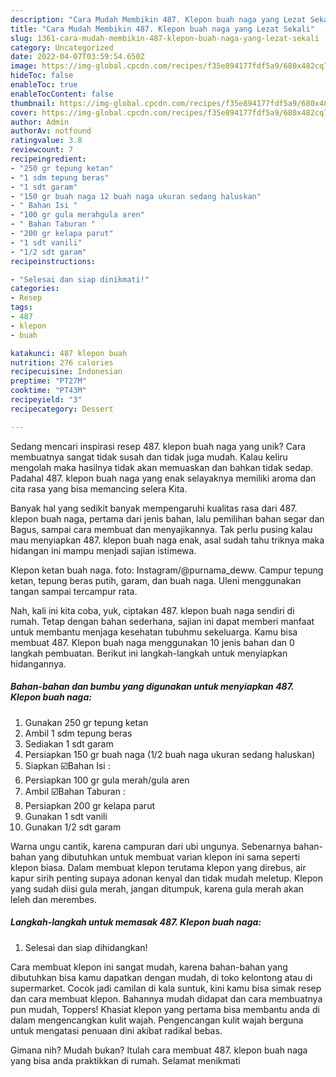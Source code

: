 ```yaml
---
description: "Cara Mudah Membikin 487. Klepon buah naga yang Lezat Sekali"
title: "Cara Mudah Membikin 487. Klepon buah naga yang Lezat Sekali"
slug: 1361-cara-mudah-membikin-487-klepon-buah-naga-yang-lezat-sekali
category: Uncategorized
date: 2022-04-07T03:59:54.650Z
image: https://img-global.cpcdn.com/recipes/f35e894177fdf5a9/680x482cq70/487-klepon-buah-naga-foto-resep-utama.jpg
hideToc: false
enableToc: true
enableTocContent: false
thumbnail: https://img-global.cpcdn.com/recipes/f35e894177fdf5a9/680x482cq70/487-klepon-buah-naga-foto-resep-utama.jpg
cover: https://img-global.cpcdn.com/recipes/f35e894177fdf5a9/680x482cq70/487-klepon-buah-naga-foto-resep-utama.jpg
author: Admin
authorAv: notfound
ratingvalue: 3.8
reviewcount: 7
recipeingredient:
- "250 gr tepung ketan"
- "1 sdm tepung beras"
- "1 sdt garam"
- "150 gr buah naga 12 buah naga ukuran sedang haluskan"
- " Bahan Isi "
- "100 gr gula merahgula aren"
- " Bahan Taburan "
- "200 gr kelapa parut"
- "1 sdt vanili"
- "1/2 sdt garam"
recipeinstructions:

- "Selesai dan siap dinikmati!"
categories:
- Resep
tags:
- 487
- klepon
- buah

katakunci: 487 klepon buah 
nutrition: 276 calories
recipecuisine: Indonesian
preptime: "PT27M"
cooktime: "PT43M"
recipeyield: "3"
recipecategory: Dessert

---
```





Sedang mencari inspirasi resep 487. klepon buah naga yang unik? Cara membuatnya sangat tidak susah dan tidak juga mudah. Kalau keliru mengolah maka hasilnya tidak akan memuaskan dan bahkan tidak sedap. Padahal 487. klepon buah naga yang enak selayaknya memiliki aroma dan cita rasa yang bisa memancing selera Kita.





Banyak hal yang sedikit banyak mempengaruhi kualitas rasa dari 487. klepon buah naga, pertama dari jenis bahan, lalu pemilihan bahan segar dan Bagus, sampai cara membuat dan menyajikannya. Tak perlu pusing kalau mau menyiapkan 487. klepon buah naga enak,      asal sudah tahu triknya maka hidangan ini mampu menjadi sajian istimewa.














Klepon ketan buah naga. foto: Instagram/@purnama_deww. Campur tepung ketan, tepung beras putih, garam, dan buah naga. Uleni menggunakan tangan sampai tercampur rata.






Nah, kali ini kita coba, yuk, ciptakan 487. klepon buah naga sendiri di rumah. Tetap dengan bahan sederhana, sajian ini dapat memberi manfaat untuk membantu menjaga kesehatan tubuhmu sekeluarga. Kamu bisa membuat 487. Klepon buah naga menggunakan 10 jenis bahan dan 0 langkah pembuatan. Berikut ini langkah-langkah untuk menyiapkan hidangannya.

<!--inarticleads1-->

##### Bahan-bahan dan bumbu yang digunakan untuk menyiapkan 487. Klepon buah naga:

1. Gunakan 250 gr tepung ketan
1. Ambil 1 sdm tepung beras
1. Sediakan 1 sdt garam
1. Persiapkan 150 gr buah naga (1/2 buah naga ukuran sedang haluskan)
1. Siapkan  ☑️Bahan Isi :
1. Persiapkan 100 gr gula merah/gula aren
1. Ambil  ☑️Bahan Taburan :
1. Persiapkan 200 gr kelapa parut
1. Gunakan 1 sdt vanili
1. Gunakan 1/2 sdt garam


Warna ungu cantik, karena campuran dari ubi ungunya. Sebenarnya bahan-bahan yang dibutuhkan untuk membuat varian klepon ini sama seperti klepon biasa. Dalam membuat klepon terutama klepon yang direbus, air kapur sirih penting supaya adonan kenyal dan tidak mudah meletup. Klepon yang sudah diisi gula merah, jangan ditumpuk, karena gula merah akan leleh dan merembes. 

<!--inarticleads2-->

##### Langkah-langkah untuk memasak 487. Klepon buah naga:


1. Selesai dan siap dihidangkan!

Cara membuat klepon ini sangat mudah, karena bahan-bahan yang dibutuhkan bisa kamu dapatkan dengan mudah, di toko kelontong atau di supermarket. Cocok jadi camilan di kala suntuk, kini kamu bisa simak resep dan cara membuat klepon. Bahannya mudah didapat dan cara membuatnya pun mudah, Toppers! Khasiat klepon yang pertama bisa membantu anda di dalam mengencangkan kulit wajah. Pengencangan kulit wajah berguna untuk mengatasi penuaan dini akibat radikal bebas. 

Gimana nih? Mudah bukan? Itulah cara membuat 487. klepon buah naga yang bisa anda praktikkan di rumah. Selamat menikmati

